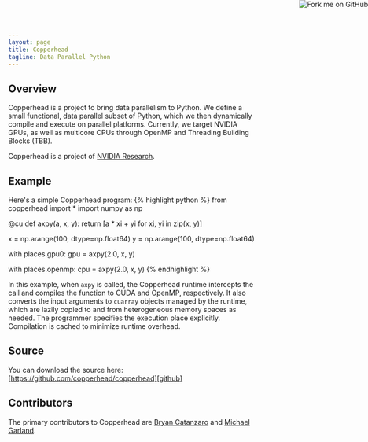```yaml
---
layout: page
title: Copperhead
tagline: Data Parallel Python
---
```

<a href="http://github.com/copperhead/copperhead"><img style="position: absolute; top: 0; right: 0; border: 0;" src="https://s3.amazonaws.com/github/ribbons/forkme_right_red_aa0000.png" alt="Fork me on GitHub"></a>

Overview
--------
Copperhead is a project to bring data parallelism to Python. We define
a small functional, data parallel subset of Python, which we then
dynamically compile and execute on parallel platforms. Currently, we
target NVIDIA GPUs, as well as multicore CPUs through OpenMP and
Threading Building Blocks (TBB).

Copperhead is a project of [NVIDIA Research][nvr].

Example
-------
Here's a simple Copperhead program:
{% highlight python %}
from copperhead import *
import numpy as np

@cu
def axpy(a, x, y):
  return [a * xi + yi for xi, yi in zip(x, y)]

x = np.arange(100, dtype=np.float64)
y = np.arange(100, dtype=np.float64)

with places.gpu0:
  gpu = axpy(2.0, x, y)

with places.openmp:
  cpu = axpy(2.0, x, y)
{% endhighlight %}


In this example, when `axpy` is called, the Copperhead runtime
intercepts the call and compiles the function to CUDA and OpenMP,
respectively. It also converts the input arguments to `cuarray`
objects managed by the runtime, which are lazily copied to and from
heterogeneous memory spaces as needed. The programmer specifies the execution
place explicitly. Compilation is cached to minimize runtime overhead.

Source
------

You can download the source here:
[https://github.com/copperhead/copperhead][github]

Contributors
------------

The primary contributors to Copperhead are [Bryan
Catanzaro][bcc] and [Michael
Garland][mjg].

[github]: https://github.com/copperhead/copperhead
[nvr]: http://research.nvidia.com "NVIDIA Research"
[bcc]: http://catanzaro.name "Bryan Catanzaro"
[mjg]: http://mgarland.org "Michael Garland"